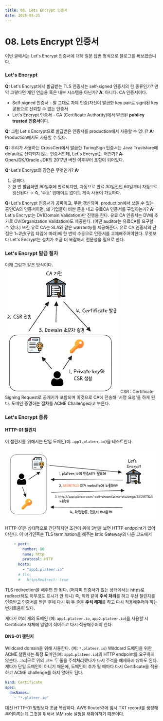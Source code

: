 ```yaml
---
title: 08. Lets Encrypt 인증서
date: 2025-08-21
---
```

# 08. Lets Encrypt 인증서
이번 글에서는 Let's Encrypt 인증서에 대해 질문 답변 형식으로 블로그를 써보겠습니다.
### Let's Encrypt
**Q:** Let's Encrypt에서 발급받는 TLS 인증서는 self-signed 인증서의 한 종류인가? 만약 그렇다면 개인 연습용 혹은 내부 시스템용 아닌가?
**A:** 아니다. CA 인증서이다. 
- Self-signed 인증서 - 말 그대로 자체 인증(자신이 발급한 key pair로 sign)된 key 공용으로 신뢰할 수 없는 인증서
- Let's Encrypt 인증서 - CA (Certificate Authority)에서 발급된 **publicy trusted 인증서**이다.

**Q:** 그럼 Let's Encrypt으로 발급받은 인증서를 production에서 사용할 수 있나?
**A:** Production에서도 사용할 수 있다.

**Q:** 우리가 사용하는 CrossCert에서 발급한 TuringSign 인증서는 Java Truststore에 default로 신뢰되지 않는 인증서인데, Let's Encrypt는 어떤가?
**A:** OpenJDK/Oracle JDK의 2017년 버전 이후부터 포함이 되어있다.

**Q:** Let's Encrypt의 장점은 무엇인가?
**A:** 
1. 공짜다.
2. 한 번 발급하면 90일후에 만료되지만, 자동으로 만료 30일전인 60일부터 자동으로 갱신된다 → 즉, '수동' 업데이트 없이도 계속 사용이 가능하다.

**Q:** Let's Encrypt 인증서가 공짜이고, 무한 갱신되며, production에서 쓰일 수 있는 공인CA의 인증서이면, 왜 기업들이 비싼 돈을 내고 유료CA 인증서를 구입하는가?
**A:** Let's Encrypt는 DV(Domain Validation)만 진행을 한다. 유료 CA 인증서는 DV에 추가로 OV(Organization Validation)도 제공한다. (어떤 auditor는 유료CA를 요구할 수 있다.) 또한 유료 CA는 SLA와 같은 warrantly를 제공해준다. 유료 CA 인증서의 단점은 1~2년(구입 타입에 따라)에 한 번씩 수동으로 인증서를 교체해주어야한다. 무엇보다 Let's Encrypt는 설치가 조금 더 복잡해서 전문성을 필요로 한다.

### Let's Encrypt 발급 절차
아래 그림과 같은 방식이다.
![center](./_images/Pasted%20image%2020250821134833.png)
CSR : Certificate Signing Request로 공개키가 포함되며 이것으로 CA에 전송해 '서명 요청'을 하게 된다.
도메인 증명하는 절차를 ACME Challenge라고 부른다.

### Let's Encrypt 종류
#### HTTP-01 챌린지
이 챌린지를 위해서는 단일 도메인(예: `app1.plateer.io`)을 테스트한다.

![center](./_images/Pasted%20image%2020250822024816.png)

HTTP-01은 상대적으로 간단하지만
조건이 위에 3번을 보면 HTTP endpoint가 있어야한다.
이 얘기인즉슨 TLS termination을 해주는 Istio Gateway의 다음 코드에서

```yaml
    - port:
        number: 80
        name: http
        protocol: HTTP
      hosts:
        - "app1.plateer.io"
      # tls:
      #   httpsRedirect: true
```

TLS redirection을 해주면 안 된다. (어차피 인증서가 없는 상태에서는 https로 redirect해도 아무것도 표시가 안 되니)
즉, 위와 같이 **주석 처리**를 하고 우선 챌린지를 인증받고 인증서를 받은 후에 다시
위 두 줄을 **주석 해제**를 하고 다시 적용해주어야 하는 번거로움이 있다.

게다가 여러 개의 도메인 (예: `app1.plateer.io`, `app2.plateer.io`)을 사용할 시 Certificate 자체에 일일이 적어주고 다시 적용해주어야 한다.

#### DNS-01 챌린지
Wildcard domain을 위해 사용한다. (예: `*.plateer.io`)
Wildcard 도메인을 위한 ACME 챌린지는 특정 도메인(예: `app1.plateer.io`)의 HTTP endpoint를 요구하지 않는다.
그러므로 위의 코드 두 줄을 주석처리했다가 다시 주석을 해제하지 않아도 된다.
게다가 단일 도메인이 아니기 때문에, 도메인이 추가 될 때마다 다시 Certificate을 적용하고 ACME challenge를 하지 않아도 된다.

```yaml
kind: Certificate
spec:
  dnsNames:
    - "*.plateer.io"
```

대신 HTTP-01 방법보다 조금 복잡하다. AWS Route53에 임시 TXT record를 생성해주어야하는데 그것을 위해서 IAM role 설정을 해줘야하기 때문이다.

